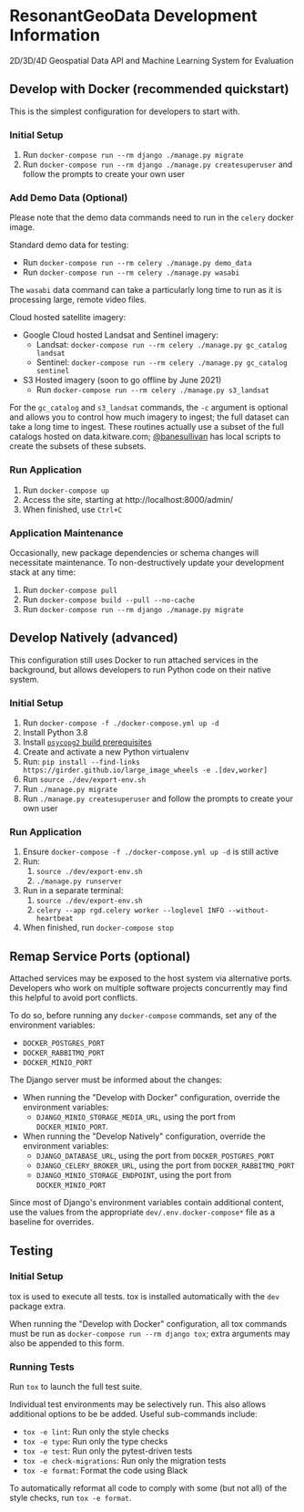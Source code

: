 # ResonantGeoData Development Information

2D/3D/4D Geospatial Data API and Machine Learning System for Evaluation

## Develop with Docker (recommended quickstart)
This is the simplest configuration for developers to start with.

### Initial Setup
1. Run `docker-compose run --rm django ./manage.py migrate`
2. Run `docker-compose run --rm django ./manage.py createsuperuser`
   and follow the prompts to create your own user

### Add Demo Data (Optional)

Please note that the demo data commands need to run in the `celery` docker
image.

Standard demo data for testing:
- Run `docker-compose run --rm celery ./manage.py demo_data`
- Run `docker-compose run --rm celery ./manage.py wasabi`

The `wasabi` data command can take a particularly long time to run as it is
processing large, remote video files.

Cloud hosted satellite imagery:
- Google Cloud hosted Landsat and Sentinel imagery:
  - Landsat: `docker-compose run --rm celery ./manage.py gc_catalog landsat`
  - Sentinel: `docker-compose run --rm celery ./manage.py gc_catalog sentinel`
- S3 Hosted imagery (soon to go offline by June 2021)
  - Run `docker-compose run --rm celery ./manage.py s3_landsat`

For the `gc_catalog` and `s3_landsat` commands, the `-c` argument is optional and
allows you to control how much imagery to ingest; the full dataset can
take a long time to ingest. These routines actually use a subset of the full
catalogs hosted on data.kitware.com; [@banesullivan](https://github.com/banesullivan)
has local scripts to create the subsets of these subsets.

### Run Application
1. Run `docker-compose up`
2. Access the site, starting at http://localhost:8000/admin/
3. When finished, use `Ctrl+C`


### Application Maintenance
Occasionally, new package dependencies or schema changes will necessitate
maintenance. To non-destructively update your development stack at any time:
1. Run `docker-compose pull`
2. Run `docker-compose build --pull --no-cache`
3. Run `docker-compose run --rm django ./manage.py migrate`

## Develop Natively (advanced)
This configuration still uses Docker to run attached services in the background,
but allows developers to run Python code on their native system.

### Initial Setup
1. Run `docker-compose -f ./docker-compose.yml up -d`
2. Install Python 3.8
3. Install
   [`psycopg2` build prerequisites](https://www.psycopg.org/docs/install.html#build-prerequisites)
4. Create and activate a new Python virtualenv
5. Run: `pip install --find-links https://girder.github.io/large_image_wheels -e .[dev,worker]`
6. Run `source ./dev/export-env.sh`
7. Run `./manage.py migrate`
8. Run `./manage.py createsuperuser` and follow the prompts to create your own user

### Run Application
1.  Ensure `docker-compose -f ./docker-compose.yml up -d` is still active
2. Run:
   1. `source ./dev/export-env.sh`
   2. `./manage.py runserver`
3. Run in a separate terminal:
   1. `source ./dev/export-env.sh`
   2. `celery --app rgd.celery worker --loglevel INFO --without-heartbeat`
4. When finished, run `docker-compose stop`

## Remap Service Ports (optional)
Attached services may be exposed to the host system via alternative ports. Developers who work
on multiple software projects concurrently may find this helpful to avoid port conflicts.

To do so, before running any `docker-compose` commands, set any of the environment variables:
* `DOCKER_POSTGRES_PORT`
* `DOCKER_RABBITMQ_PORT`
* `DOCKER_MINIO_PORT`

The Django server must be informed about the changes:
* When running the "Develop with Docker" configuration, override the environment variables:
  * `DJANGO_MINIO_STORAGE_MEDIA_URL`, using the port from `DOCKER_MINIO_PORT`.
* When running the "Develop Natively" configuration, override the environment variables:
  * `DJANGO_DATABASE_URL`, using the port from `DOCKER_POSTGRES_PORT`
  * `DJANGO_CELERY_BROKER_URL`, using the port from `DOCKER_RABBITMQ_PORT`
  * `DJANGO_MINIO_STORAGE_ENDPOINT`, using the port from `DOCKER_MINIO_PORT`

Since most of Django's environment variables contain additional content, use the values from
the appropriate `dev/.env.docker-compose*` file as a baseline for overrides.

## Testing
### Initial Setup
tox is used to execute all tests.
tox is installed automatically with the `dev` package extra.

When running the "Develop with Docker" configuration, all tox commands must be run as
`docker-compose run --rm django tox`; extra arguments may also be appended to this form.

### Running Tests
Run `tox` to launch the full test suite.

Individual test environments may be selectively run.
This also allows additional options to be be added.
Useful sub-commands include:
* `tox -e lint`: Run only the style checks
* `tox -e type`: Run only the type checks
* `tox -e test`: Run only the pytest-driven tests
* `tox -e check-migrations`: Run only the migration tests
* `tox -e format`: Format the code using Black

To automatically reformat all code to comply with
some (but not all) of the style checks, run `tox -e format`.
